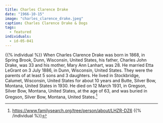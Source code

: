 ```yaml
---
title: Charles Clarence Drake
date: "1966-10-15"
image: "charles_clarence_drake.jpeg"
caption: Charles Clarence Drake & Dogs
tags:
  - featured
individuals:
  - id-05-041
---
```

{{% individual %}}
When Charles Clarence Drake was born in 1868, in Spring Brook, Dunn, Wisconsin, United States, his father, Charles John Drake, was 33 and his mother, Mary Ann Lanhart, was 28. He married Etta LeGrant on 3 July 1886, in Dunn, Wisconsin, United States. They were the parents of at least 5 sons and 3 daughters. He lived in Stockbridge, Calumet, Wisconsin, United States for about 10 years and Butte, Silver Bow, Montana, United States in 1930. He died on 12 March 1931, in Gregson, Silver Bow, Montana, United States, at the age of 63, and was buried in Gregson, Silver Bow, Montana, United States.[^1]

[^1]:https://www.familysearch.org/tree/person/about/LHZR-DZ6
{{% /individual %}}